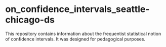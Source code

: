 # on_confidence_intervals_seattle-chicago-ds

This repository contains information about the frequentist statistical notion of confidence intervals. It was designed for pedagogical purposes.

